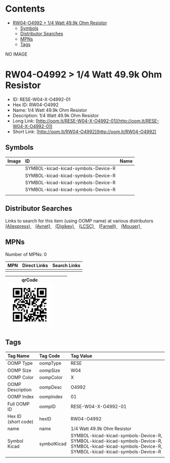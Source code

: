



Contents
========

* [RW04-O4992 > 1/4 Watt 49.9k Ohm Resistor](#rw04-o4992--14-watt-499k-ohm-resistor)
	* [Symbols](#symbols)
	* [Distributor Searches](#distributor-searches)
	* [MPNs](#mpns)
	* [Tags](#tags)
  
NO IMAGE  
# RW04-O4992 > 1/4 Watt 49.9k Ohm Resistor

- ID: RESE-W04-X-O4992-01
- Hex ID: RW04-O4992
- Name: 1/4 Watt 49.9k Ohm Resistor
- Description: 1/4 Watt 49.9k Ohm Resistor
- Long Link: [http://oom.lt/RESE-W04-X-O4992-01](http://oom.lt/RESE-W04-X-O4992-01)
- Short Link: [http://oom.lt/RW04-O4992](http://oom.lt/RW04-O4992)

## Symbols
  

|Image|ID|Name|
| :--- | :--- | :--- |
|![]()|SYMBOL-kicad-kicad-symbols-Device-R||
|![]()|SYMBOL-kicad-kicad-symbols-Device-R||
|![]()|SYMBOL-kicad-kicad-symbols-Device-R||
|![]()|SYMBOL-kicad-kicad-symbols-Device-R||
||||

## Distributor Searches
  
Links to search for this item (using OOMP name) at various distributors  
[(Aliexpress) ](https://www.aliexpress.com/wholesale?SearchText=11171/4+Watt+49.9k+Ohm+Resistor)&nbsp;&nbsp;&nbsp;[(Avnet) ](https://www.avnet.com/shop/us/search/1/4+Watt+49.9k+Ohm+Resistor)&nbsp;&nbsp;&nbsp;[(Digikey) ](https://www.digikey.co.uk/en/products/result?s=1/4+Watt+49.9k+Ohm+Resistor)&nbsp;&nbsp;&nbsp;[(LCSC) ](https://www.lcsc.com/search?q=1/4+Watt+49.9k+Ohm+Resistor)&nbsp;&nbsp;&nbsp;[(Farnell) ](https://uk.farnell.com/search?st=1/4+Watt+49.9k+Ohm+Resistor)&nbsp;&nbsp;&nbsp;[(Mouser) ](https://www.mouser.com/c/?q=1/4+Watt+49.9k+Ohm+Resistor)&nbsp;&nbsp;&nbsp;
## MPNs
  
Number of MPNs: 0  

|MPN|Direct Links|Search Links|
| :--- | :--- | :--- |
||||
  

|qrCode<br>[![](https://raw.githubusercontent.com/oomlout/oomlout_OOMP_parts_V2/main/RESE/W04/X/O4992/01/qrCode_140.png)](https://github.com/oomlout/oomlout_OOMP_parts_V2/tree/main/RESE/W04/X/O4992/01/qrCode.png)||||
| :---: | :---: | :---: | :---: |

## Tags
  

|Tag Name|Tag Code|Tag Value|
| :--- | :--- | :--- |
|OOMP Type|oompType|RESE|
|OOMP Size|oompSize|W04|
|OOMP Color|oompColor|X|
|OOMP Description|oompDesc|O4992|
|OOMP Index|oompIndex|01|
|Full OOMP ID|oompID|RESE-W04-X-O4992-01|
|Hex ID (short code)|hexID|RW04-O4992|
|name|name|1/4 Watt 49.9k Ohm Resistor|
|Symbol Kicad|symbolKicad|SYMBOL-kicad-kicad-symbols-Device-R, SYMBOL-kicad-kicad-symbols-Device-R, SYMBOL-kicad-kicad-symbols-Device-R, SYMBOL-kicad-kicad-symbols-Device-R|
||||
